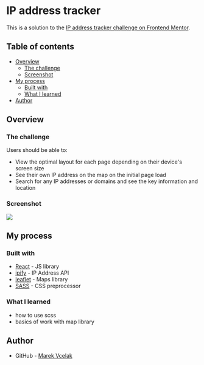 # IP address tracker

This is a solution to the [IP address tracker challenge on Frontend Mentor](https://www.frontendmentor.io/challenges/ip-address-tracker-I8-0yYAH0).

## Table of contents

- [Overview](#overview)
  - [The challenge](#the-challenge)
  - [Screenshot](#screenshot)
- [My process](#my-process)
  - [Built with](#built-with)
  - [What I learned](#what-i-learned)
- [Author](#author)

## Overview

### The challenge

Users should be able to:

- View the optimal layout for each page depending on their device's screen size
- See their own IP address on the map on the initial page load
- Search for any IP addresses or domains and see the key information and location

### Screenshot

![](./assets/screenshot.jpg)

## My process

### Built with

- [React](https://reactjs.org/) - JS library
- [ipify](https://www.ipify.org/) - IP Address API
- [leaflet](https://leafletjs.com/) - Maps library
- [SASS](https://sass-lang.com/) - CSS preprocessor

### What I learned

- how to use scss
- basics of work with map library

## Author

- GitHub - [Marek Vcelak](https://github.com/VcelakMarek)
